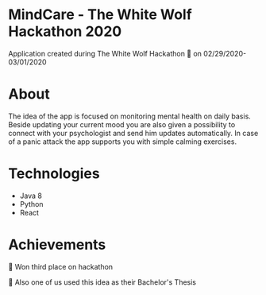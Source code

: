 # MindCare - The White Wolf Hackathon 2020
Application created during The White Wolf Hackathon :wolf: on 02/29/2020-03/01/2020

# About 
The idea of the app is focused on monitoring mental health on daily basis. Beside updating your current mood you are also given a possibility to connect with your psychologist and send him updates automatically. In case of a panic attack the app supports you with simple calming exercises.

# Technologies
* Java 8
* Python
* React

# Achievements
:3rd_place_medal: Won third place on hackathon

:page_with_curl: Also one of us used this idea as their Bachelor's Thesis
